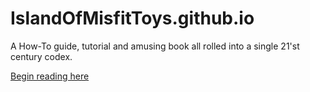 # IslandOfMisfitToys.github.io
A How-To guide, tutorial and amusing book all rolled into a single 21'st century codex.

[Begin reading here](https://islandofmisfittoys.github.io/)
